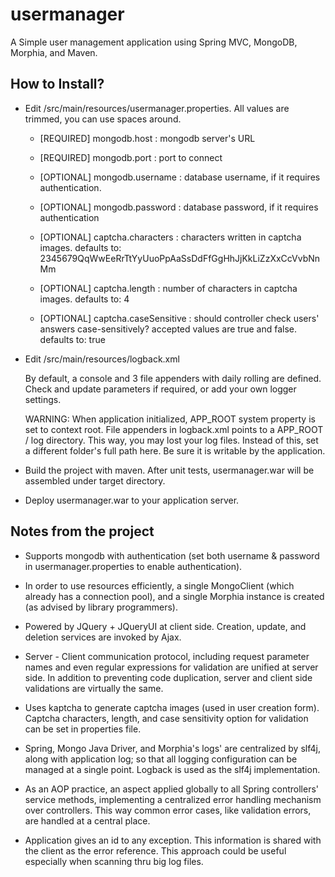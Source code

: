 usermanager
===========

A Simple user management application using Spring MVC, MongoDB, Morphia, and Maven.  


How to Install?
---------------

- Edit /src/main/resources/usermanager.properties. All values are trimmed, you can use spaces around. 

    - [REQUIRED] mongodb.host : mongodb server's URL
    - [REQUIRED] mongodb.port : port to connect
    - [OPTIONAL] mongodb.username : database username, if it requires authentication.
    - [OPTIONAL] mongodb.password : database password, if it requires authentication
    
    - [OPTIONAL] captcha.characters : characters written in captcha images. 
    				defaults to:  2345679QqWwEeRrTtYyUuoPpAaSsDdFfGgHhJjKkLiZzXxCcVvbNnMm
    - [OPTIONAL] captcha.length : number of characters  in captcha images. 
    				defaults to:  4
    - [OPTIONAL] captcha.caseSensitive : should controller check users' answers case-sensitively? 
    				accepted values are true and false.
    				defaults to:  true


- Edit /src/main/resources/logback.xml
	
	By default, a console and 3 file appenders with daily rolling are defined. Check and update parameters if required, or add your own logger settings. 
	
	WARNING: When application initialized, APP_ROOT system property is set to context root. File appenders in logback.xml points to a APP_ROOT / log directory. This way, you may lost your log files. Instead of this, set a different folder's full path here. Be sure it is  writable by the application.

- Build the project with maven. After unit tests, usermanager.war will be assembled under target directory.

- Deploy usermanager.war to your application server. 


Notes from the project
----------------------

- Supports mongodb with authentication (set both username & password in usermanager.properties to enable authentication). 

- In order to use resources efficiently, a single MongoClient (which already has a connection pool), and a single Morphia instance is created (as advised by library programmers). 

- Powered by JQuery + JQueryUI at client side. Creation, update, and deletion services are invoked by Ajax.

- Server - Client communication protocol, including request parameter names and even regular expressions for validation are unified at server side. In addition to preventing code duplication, server and client side validations are virtually the same. 

- Uses kaptcha to generate captcha images (used in user creation form). Captcha characters, length, and case sensitivity option for validation can be set in properties file.

- Spring, Mongo Java Driver, and Morphia's logs' are centralized by slf4j, along with application log; so that all logging configuration can be managed at a single point. Logback is used as the slf4j implementation. 

- As an AOP practice, an aspect applied globally to all Spring controllers' service methods, implementing a centralized error handling mechanism over controllers. This way common error cases, like validation errors, are handled at a central place. 

- Application gives an id to any exception. This information is shared with the client as the error reference. This approach could be useful especially when scanning thru big log files. 


